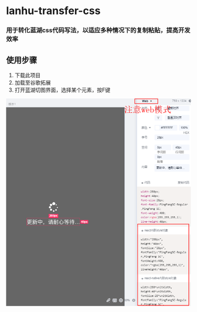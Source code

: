 # lanhu-transfer-css

### 用于转化蓝湖css代码写法，以适应多种情况下的复制粘贴，提高开发效率

## 使用步骤

1. 下载此项目
2. 加载至谷歌拓展
3. 打开蓝湖切图界面，选择某个元素，按F键

![text](./step.png)


